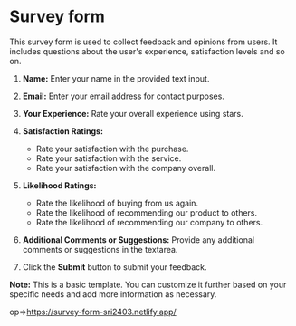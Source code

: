 # Survey form

This survey form is used to collect feedback and opinions from users. It includes questions about the user's experience, satisfaction levels and so on.

1. **Name:** Enter your name in the provided text input.

2. **Email:** Enter your email address for contact purposes.

3. **Your Experience:** Rate your overall experience using stars.

4. **Satisfaction Ratings:**
   - Rate your satisfaction with the purchase.
   - Rate your satisfaction with the service.
   - Rate your satisfaction with the company overall.

5. **Likelihood Ratings:**
   - Rate the likelihood of buying from us again.
   - Rate the likelihood of recommending our product to others.
   - Rate the likelihood of recommending our company to others.

6. **Additional Comments or Suggestions:** Provide any additional comments or suggestions in the textarea.

7. Click the **Submit** button to submit your feedback.

**Note:** This is a basic template. You can customize it further based on your specific needs and add more information as necessary.

op=>https://survey-form-sri2403.netlify.app/